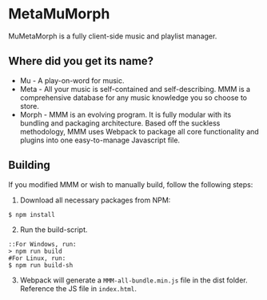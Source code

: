 # MetaMuMorph
MuMetaMorph is a fully client-side music and playlist manager.
## Where did you get its name?
* Mu - A play-on-word for music.
* Meta - All your music is self-contained and self-describing. MMM is a comprehensive database for any music knowledge you so choose to store.
* Morph - MMM is an evolving program. It is fully modular with its bundling and packaging architecture. Based off the suckless methodology, MMM uses Webpack to package all core functionality and plugins into one easy-to-manage Javascript file.
## Building
If you modified MMM or wish to manually build, follow the following steps:
1. Download all necessary packages from NPM:
```
$ npm install
```
2. Run the build-script.
```
::For Windows, run:
> npm run build
#For Linux, run:
$ npm run build-sh
```
3. Webpack will generate a `MMM-all-bundle.min.js` file in the dist folder. Reference the JS file in `index.html`.